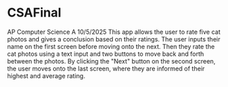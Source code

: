 # CSAFinal
 
AP Computer Science A
10/5/2025
This app allows the user to rate five cat photos and gives a conclusion based on their ratings. 
The user inputs their name on the first screen before moving onto the next. Then they rate the cat photos using a text input and two buttons to move back and forth between the photos. By clicking the "Next" button on the second screen, the user moves onto the last screen, where they are informed of their highest and average rating. 
